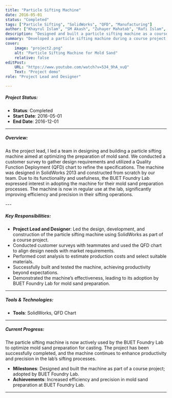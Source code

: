 ```yaml
---
title: "Particle Sifting Machine" 
date: 2016-05-01
status: "Completed"
tags: ["Particle Sifting", "SolidWorks", "QFD", "Manufacturing"]
author: ["Khayrul Islam", "SM Akash", "Zuhayer Mahatab", "Rafi Islam", "MD Rabbi"]
description: "Designed and built a particle sifting machine as a course project, now used by Bangladesh University of Engineering and Technology (BUET) Foundry Lab for mold sand preparation." 
summary: "Developed a particle sifting machine during a course project, which gained interest from BUET Foundry Lab for use in mold sand preparation."
cover:
    image: "project2.png"
    alt: "Particle Sifting Machine for Mold Sand"
    relative: false
editPost:
    URL: "https://www.youtube.com/watch?v=534_9hA_vuQ"
    Text: "Project demo"
role: "Project Lead and Designer"

---
```


##### Project Status:

- **Status**: Completed
- **Start Date**: 2016-05-01
- **End Date**: 2016-12-01

---

##### Overview:
<div class="justify-text">

As the project lead, I led a team in designing and building a particle sifting machine aimed at optimizing the preparation of mold sand. We conducted a customer survey to gather design requirements and utilized a Quality Function Deployment (QFD) chart to refine the specifications. The machine was designed in SolidWorks 2013 and constructed from scratch by our team. Due to its functionality and usefulness, the BUET Foundry Lab expressed interest in adopting the machine for their mold sand preparation processes. The machine is now in regular use at the lab, significantly improving efficiency and precision in their sifting operations.

</div>
---

##### Key Responsibilities:

- **Project Lead and Designer**: Led the design, development, and construction of the particle sifting machine using SolidWorks as part of a course project.
- Conducted customer surveys with teammates and used the QFD chart to align design needs with market requirements.
- Performed cost analysis to estimate production costs and select suitable materials.
- Successfully built and tested the machine, achieving productivity beyond expectations.
- Demonstrated the machine’s effectiveness, leading to its adoption by BUET Foundry Lab for mold sand preparation.

---

##### Tools & Technologies:

<!-- - **Languages**: N/A -->
- **Tools**: SolidWorks, QFD Chart

---

##### Current Progress:
<div class="justify-text">

The particle sifting machine is now actively used by the BUET Foundry Lab to optimize mold sand preparation for casting. The project has been successfully completed, and the machine continues to enhance productivity and precision in the lab’s sifting processes.

</div>

- **Milestones**: Designed and built the machine as part of a course project; adopted by BUET Foundry Lab.
- **Achievements**: Increased efficiency and precision in mold sand preparation at BUET Foundry Lab.

---

<!-- ##### Figures / Diagrams (Optional):

- Figure X: A screenshot of the SolidWorks design of the particle sifting machine.

![Particle Sifting Machine](particle_sifting_machine.png) -->

<!-- --- -->

<!-- ##### Related Materials:

- [Project Code](https://github.com/project_repo)
- [Documentation](https://project-docs-url.com)
- [Slides](presentation.pdf) -->

